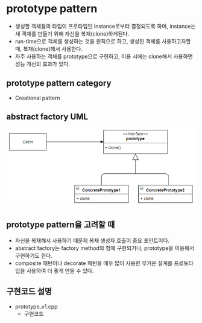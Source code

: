 # prototype pattern
* 생성할 객체들의 타입이 프로타입인 instance로부터 결정되도록 하며, instance는 새 객체를 만들기 위해 자신을 복재(clone)하게된다.
* run-time으로 객체를 생성하는 것을 원칙으로 하고, 생성된 객체를 사용하고자할 때, 복재(clone)해서 사용한다.
* 자주 사용하는 객체를 prototype으로 구현하고, 이용 시에는 clone해서 사용하면 성능 개선의 효과가 있다.

## prototype pattern category
* Creational pattern

## abstract factory UML
![prototype](/docs/images/prototype.png)

## prototype pattern을 고려할 때
* 자신을 복재해서 사용하기 때문제 복재 생성자 호출이 중요 포인트이다.
* abstract factory는 factory method와 함께 구현되거나, prototype을 이용해서 구현하기도 한다.
* composite 패턴이나 decorate 패턴을 매우 많이 사용한 무거운 설계를 프로토타입을 사용하여 더 좋게 만들 수 있다.

## 구현코드 설명
* prototype_v1.cpp
	* 구현코드
